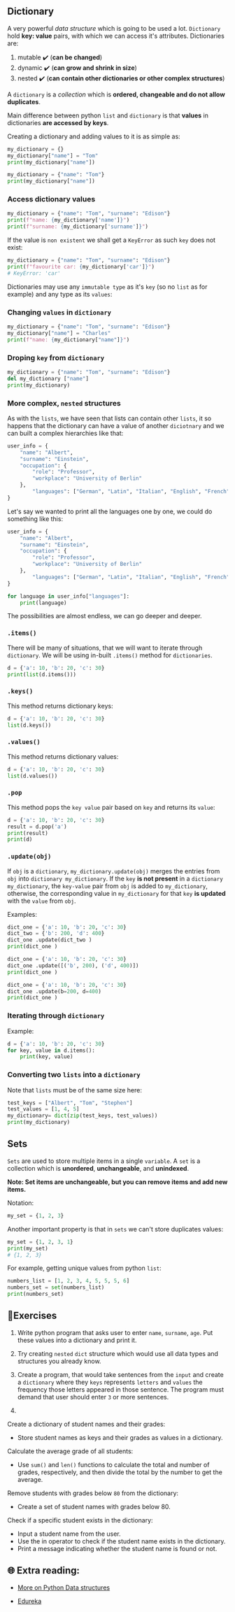## Dictionary

A very powerful _data structure_ which is going to be used a lot. `Dictionary` hold **key: value** pairs, with which we can access it's attributes.
Dictionaries are: 

1. mutable ✔️ (**can be changed**)
1. dynamic ✔️ (**can grow and shrink in size**)
1. nested ✔️ (**can contain other dictionaries or other complex structures**)

A `dictionary` is a _collection_ which is **ordered, changeable and do not allow duplicates**.

Main difference between python `list` and `dictionary` is that **values** in dictionaries **are accessed by keys**.

Creating a dictionary and adding values to it is as simple as: 

```python
my_dictionary = {}
my_dictionary["name"] = "Tom"
print(my_dictionary["name"])
```

```python
my_dictionary = {"name": "Tom"}
print(my_dictionary["name"])
```

### Access dictionary values

```python
my_dictionary = {"name": "Tom", "surname": "Edison"}
print(f"name: {my_dictionary['name']}")
print(f"surname: {my_dictionary['surname']}")
```

If the value is `non existent` we shall get a `KeyError` as such `key` does not exist:

```python
my_dictionary = {"name": "Tom", "surname": "Edison"}
print(f"favourite car: {my_dictionary['car']}")
# KeyError: 'car'
```

Dictionaries may use any `immutable type` as it's `key` (so no `list` as for example) and any type as its `values`:
### Changing `values` in `dictionary`

```python
my_dictionary = {"name": "Tom", "surname": "Edison"}
my_dictionary["name"] = "Charles"
print(f"name: {my_dictionary["name"]}")
```

### Droping `key` from `dictionary`

```python
my_dictionary = {"name": "Tom", "surname": "Edison"}
del my_dictionary ["name"]
print(my_dictionary)
```


### More complex, `nested` structures 
As with the `lists`, we have seen that lists can contain other `lists`, it so happens that the dictionary can have a value of another `diciotnary` and we can built a complex hierarchies like that:

```python
user_info = {
	"name": "Albert",
	"surname": "Einstein",
	"occupation": {
		"role": "Professor",
		"workplace": "University of Berlin"
	},
        "languages": ["German", "Latin", "Italian", "English", "French"]
}
```

Let's say we wanted to print all the languages one by one, we could do something like this:

```python
user_info = {
	"name": "Albert",
	"surname": "Einstein",
	"occupation": {
		"role": "Professor",
		"workplace": "University of Berlin"
	},
        "languages": ["German", "Latin", "Italian", "English", "French"]
}

for language in user_info["languages"]:
    print(language)
```
The possibilities are almost endless, we can go deeper and deeper.


### `.items()`

There will be many of situations, that we will want to iterate through `dictionary`. We will be using in-built `.items()` method for `dictionaries`.

```python
d = {'a': 10, 'b': 20, 'c': 30}
print(list(d.items()))
```

### `.keys()`

This method returns dictionary keys:

```python
d = {'a': 10, 'b': 20, 'c': 30}
list(d.keys())
```

### `.values()`
This method returns dictionary values:

```python
d = {'a': 10, 'b': 20, 'c': 30}
list(d.values())
```

### `.pop`

This method pops the `key value` pair based on `key` and returns its `value`:


```python
d = {'a': 10, 'b': 20, 'c': 30}
result = d.pop('a')
print(result)
print(d)
```

### `.update(obj)`

If `obj` is a `dictionary`, `my_dictionary.update(obj)` merges the entries from `obj` into `dictionary my_dictionary`.
If the `key` **is not present** in a `dictionary` `my_dictionary`, the `key-value` pair from `obj` is added to `my_dictionary`,
otherwise, the corresponding value in `my_dictionary` for that `key` **is updated** with the `value` from `obj`.

Examples:

```python
dict_one = {'a': 10, 'b': 20, 'c': 30}
dict_two = {'b': 200, 'd': 400}
dict_one .update(dict_two )
print(dict_one )
```

```python
dict_one = {'a': 10, 'b': 20, 'c': 30}
dict_one .update([('b', 200), ('d', 400)])
print(dict_one )
```

```python
dict_one = {'a': 10, 'b': 20, 'c': 30}
dict_one .update(b=200, d=400)
print(dict_one )
```

### Iterating through `dictionary`

Example:
```python
d = {'a': 10, 'b': 20, 'c': 30}
for key, value in d.items():
    print(key, value)
```

### Converting two `lists` into a `dictionary`

Note that `lists` must be of the same size here:

```python
test_keys = ["Albert", "Tom", "Stephen"]
test_values = [1, 4, 5]
my_dictionary= dict(zip(test_keys, test_values))
print(my_dictionary)
```

## Sets

`Sets` are used to store multiple items in a single `variable`.
A `set` is a collection which is **unordered**, **unchangeable**, and **unindexed**.

**Note: Set items are unchangeable, but you can remove items and add new items.**

Notation:

```python
my_set = {1, 2, 3}
```


Another important property is that in `sets` we can't store duplicates values:

```python
my_set = {1, 2, 3, 1}
print(my_set)
# {1, 2, 3}
```

For example, getting unique values from python `list`:
```python
numbers_list = [1, 2, 3, 4, 5, 5, 5, 6]
numbers_set = set(numbers_list)
print(numbers_set)
```

## 🧠Exercises

1) Write python program that asks user to enter `name`, `surname`, `age`. Put these values into a dictionary and print it.
2) Try creating `nested` `dict` structure which would use all data types and structures you already know.
3) Create a program, that would take sentences from the `input` and create a `dictionary` where they `keys` represents `letters` and `values`
   the frequency those letters appeared in those sentence. The program must demand that user should enter `3` or more sentences. 

4)
  Create a dictionary of student names and their grades:

   - Store student names as keys and their grades as values in a dictionary.

  Calculate the average grade of all students:
   - Use `sum()` and `len()` functions to calculate the total and number of grades, respectively, and then divide the total by the number to get the 
     average.

  Remove students with grades below `80` from the dictionary:
   - Create a set of student names with grades below 80.

  Check if a specific student exists in the dictionary:
   - Input a student name from the user.
   - Use the in operator to check if the student name exists in the dictionary.
   - Print a message indicating whether the student name is found or not.


## 🌐  Extra reading:
* [More on Python Data structures](https://corporatefinanceinstitute.com/resources/data-science/python-data-structures/)

* [Edureka](https://www.edureka.co/blog/data-structures-in-python/)

